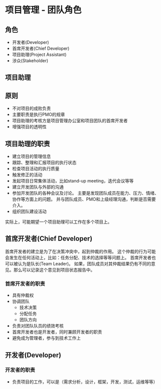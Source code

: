 # 项目管理 - 团队角色

## 角色
- 开发者(Developer)
- 首席开发者(Chief Developer)
- 项目助理(Project Assistant)
- 涉众(Stakeholder)

## 项目助理

## 原则
- 不对项目的成败负责
- 主要职责是执行PMO的规章
- 项目助理的考核方是项目管理办公室和项目团队的首席开发者
- 增强项目的透明性

## 项目助理的职责

- 建立项目的管理信息
- 跟踪、整理和汇报项目的执行状态
- 检查项目活动的执行质量
- 触发修正的活动
- 发起项目日常集体活动，比如stand-up meeting，迭代会议等等
- 建立开发团队与外部的沟通
- 参加开发团队的各种会议及讨论。
  主要是发现团队成员在能力、压力、情绪、协作等方面上的问题。
	并与团队成员、PMO和上级经理沟通，判断是否需要介入。
- 组织团队建设活动

实际上，可能期望一个项目助理可以工作在多个项目上。

## 首席开发者(Chief Developer)
首席开发者的建立是为了在决策冲突中，起到仲裁的作用。
这个仲裁的行为可能会发生在任何活动上，比如：任务分配、技术的选择等等问题上。
首席开发者也可以被认为是队长(Team Leader)。
如果，团队成员对其仲裁结果仍有不同的意见。那么可以记录这个意见到项目状态报告中。

### 首席开发者的职责

- 具有仲裁权
- 协调团队
  - 技术决策
  - 分配任务
  - 团队方向
- 负责对团队队员的绩效考核
- 首席开发者也是开发者，同时兼顾开发者的职责
- 避免成为管理者，参与到技术工作上

## 开发者(Developer)

### 开发者的职责

- 负责项目的工作，可以是（需求分析，设计，框架，开发，测试，运维等等）
